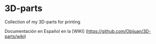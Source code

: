 3D-parts
========

Collection of my 3D-parts for printing

Documentación en Español en la [WIKI] (https://github.com/Obijuan/3D-parts/wiki)
